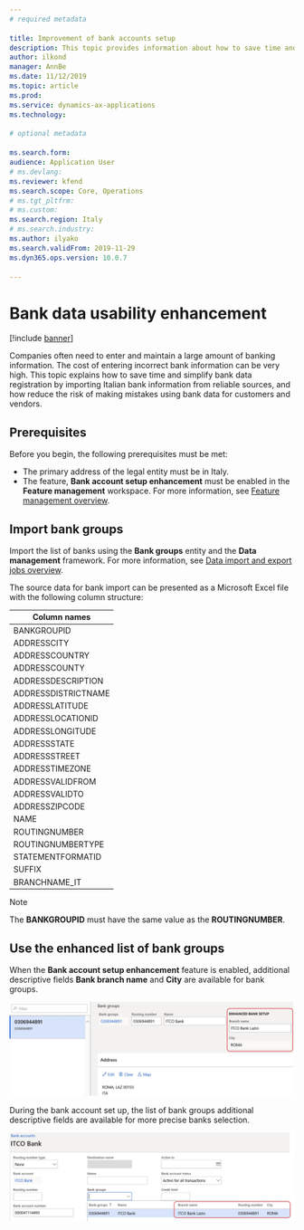 ```yaml
---
# required metadata

title: Improvement of bank accounts setup
description: This topic provides information about how to save time and simplify bank data registration for customers and vendors.
author: ilkond
manager: AnnBe
ms.date: 11/12/2019
ms.topic: article
ms.prod: 
ms.service: dynamics-ax-applications
ms.technology: 

# optional metadata

ms.search.form: 
audience: Application User
# ms.devlang: 
ms.reviewer: kfend
ms.search.scope: Core, Operations
# ms.tgt_pltfrm: 
# ms.custom: 
ms.search.region: Italy
# ms.search.industry: 
ms.author: ilyako
ms.search.validFrom: 2019-11-29
ms.dyn365.ops.version: 10.0.7

---
```


# Bank data usability enhancement

[!include [banner](../includes/banner.md)]

Companies often need to enter and maintain a large amount of banking information. The cost of entering incorrect bank information can be very high. This topic explains how to save time and simplify bank data registration by importing Italian bank information from reliable sources, and how reduce the risk of making mistakes using bank data for customers and vendors.

## Prerequisites
Before you begin, the following prerequisites must be met:

- The primary address of the legal entity must be in Italy.
- The feature, **Bank account setup enhancement** must be enabled in the **Feature management** workspace. For more information, see [Feature management overview](../../fin-and-ops/get-started/feature-management/feature-management-overview.md).

## Import bank groups

Import the list of banks using the **Bank groups** entity and the **Data management** framework.
For more information, see [Data import and export jobs overview](../dev-itpro/data-entities/data-import-export-job?toc=/fin-and-ops/toc.json).

The source data for bank import can be presented as a Microsoft Excel file with the following column structure:

| Column names        |
|---------------------|
| BANKGROUPID         |
| ADDRESSCITY         |
| ADDRESSCOUNTRY      |
| ADDRESSCOUNTY       |
| ADDRESSDESCRIPTION  |
| ADDRESSDISTRICTNAME |
| ADDRESSLATITUDE     |
| ADDRESSLOCATIONID   |
| ADDRESSLONGITUDE    |
| ADDRESSSTATE        |
| ADDRESSSTREET       |
| ADDRESSTIMEZONE     |
| ADDRESSVALIDFROM    |
| ADDRESSVALIDTO      |
| ADDRESSZIPCODE      |
| NAME                |
| ROUTINGNUMBER       |
| ROUTINGNUMBERTYPE   |
| STATEMENTFORMATID   |
| SUFFIX              |
| BRANCHNAME_IT       |

> [!NOTE]
> The **BANKGROUPID** must have the same value as the **ROUTINGNUMBER**.

## Use the enhanced list of bank groups

When the **Bank account setup enhancement** feature is enabled, additional descriptive fields  **Bank branch name** and **City** are available for bank groups.

![Clearing the main account](media/emea-ita-exil-bank-pic.jpg)

During the bank account set up, the list of bank groups additional descriptive fields are available for more precise banks selection.

![Clearing the main account](media/emea-ita-exil-bank-pic2.jpg)
